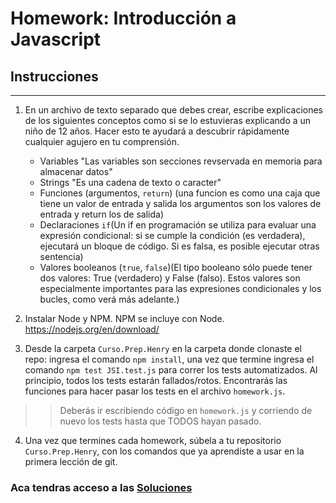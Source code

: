 # Homework: Introducción a Javascript

## Instrucciones
---
1. En un archivo de texto separado que debes crear, escribe explicaciones de los siguientes conceptos como si se lo estuvieras explicando a un niño de 12 años. Hacer esto te ayudará a descubrir rápidamente cualquier agujero en tu comprensión.

	* Variables "Las variables son secciones revservada en memoria para almacenar datos"
	* Strings   "Es una cadena de texto o caracter"
	* Funciones (argumentos, `return`) (una funcion es como una caja que tiene un valor de entrada y salida los argumentos son los valores de entrada y return los de salida)
	* Declaraciones `if`(Un if en programación se utiliza para evaluar una expresión condicional: si se cumple la condición (es verdadera), ejecutará un bloque de código. Si es falsa, es posible ejecutar otras sentencia)
	* Valores booleanos (`true`, `false`)(El tipo booleano sólo puede tener dos valores: True (verdadero) y False (falso). Estos valores son especialmente importantes para las expresiones condicionales y los bucles, como verá más adelante.)


2. Instalar Node y NPM. NPM se incluye con Node. https://nodejs.org/en/download/

3. Desde la carpeta `Curso.Prep.Henry` en la carpeta donde clonaste el repo: ingresa el comando `npm install`, una vez que termine ingresa el comando `npm test JSI.test.js` para correr los tests automatizados. Al principio, todos los tests estarán fallados/rotos. Encontrarás las funciones para hacer pasar los tests en el archivo `homework.js`.

>> Deberás ir escribiendo código en `homework.js` y corriendo de nuevo los tests hasta que TODOS hayan pasado.

4. Una vez que termines cada homework, súbela a tu repositorio `Curso.Prep.Henry`, con los comandos que ya aprendiste a usar en la primera lección de git. 


### Aca tendras acceso a las [Soluciones](https://github.com/atralice/Curso.Prep.Henry/blob/solution/02-JS-I/homework/homework.js)
